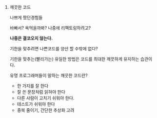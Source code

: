 1. 깨끗한 코드

   나쁘게 짰던경험들

   바빠서? 욕먹을까봐? 나중에 리팩토링하려고?

   <strong>나중은 결코오지 않는다.</strong>

   기한을 맞추려면 나쁜코드를 양산 할 수밖에 없다?

   기한을 맞추는(빨리가는) 유일한 방법은 코드를 최대한 깨끗하게 유지하는 습관이다.

   유명 프로그래머들이 말하는 깨끗한 코드란?

   - 한 가지를 잘 한다
   - 잘 쓴 문장처럼 읽혀야 한다
   - 다른 사람이 고치기 쉬워야 한다.
   - 테스트가 쉬워야 한다
   - 중복 줄이기, 간단한 추상화 고려
